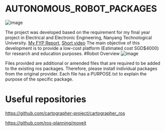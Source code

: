 # AUTONOMOUS_ROBOT_PACKAGES
![image](https://github.com/vanerkz/AUTONOMOUS_ROBOT_PACKAGES/assets/84112168/a3d54876-8192-43aa-ba56-afadcd810b9d)

The project was developed based on the requirement for my final year project in Electrical and Electronic Engineering, Nanyang Technological University. [My FYP Report](https://hdl.handle.net/10356/149758), [Short video](https://youtu.be/7Dy3vTiSgHM?si=XgfZ8NaiyMUA-3hd) 
The main objective of this development is to provide a low-cost platform (Estimated cost SGD$4000) for research and education purposes. 
#Robot Overview
![image](https://github.com/vanerkz/AUTONOMOUS_ROBOT_PACKAGES/assets/84112168/a72bb50a-c00f-4805-b5f3-a93d152ed88b)

Files provided are additional or amended files that are required to be added to the existing ros packages. 
Therefore, please install individual packages from the original provider. 
Each file has a PURPOSE.txt to explain the purpose of the specific package.

# Useful repositories
https://github.com/cartographer-project/cartographer_ros

https://github.com/ros-planning/moveit
